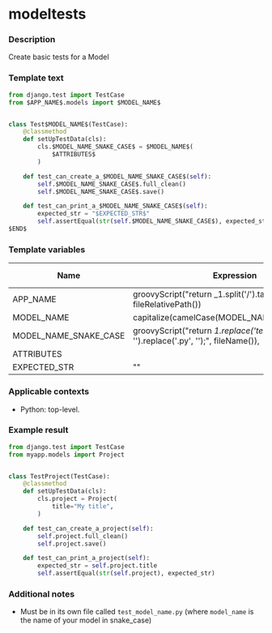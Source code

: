 # modeltests

### Description
Create basic tests for a Model

### Template text
```python
from django.test import TestCase
from $APP_NAME$.models import $MODEL_NAME$


class Test$MODEL_NAME$(TestCase):
    @classmethod
    def setUpTestData(cls):
        cls.$MODEL_NAME_SNAKE_CASE$ = $MODEL_NAME$(
            $ATTRIBUTES$
        )

    def test_can_create_a_$MODEL_NAME_SNAKE_CASE$(self):
        self.$MODEL_NAME_SNAKE_CASE$.full_clean()
        self.$MODEL_NAME_SNAKE_CASE$.save()

    def test_can_print_a_$MODEL_NAME_SNAKE_CASE$(self):
        expected_str = "$EXPECTED_STR$"
        self.assertEqual(str(self.$MODEL_NAME_SNAKE_CASE$), expected_str)
$END$
```

### Template variables
| Name | Expression | Default value | Skip if defined |
|---------------|------------|---------------|-----------------|
| APP_NAME | groovyScript("return _1.split('/').take(1);", fileRelativePath()) |  | - [x]         |
| MODEL_NAME | capitalize(camelCase(MODEL_NAME_SNAKE_CASE)) |  | - [x] |
| MODEL_NAME_SNAKE_CASE | groovyScript("return _1.replace('test_', '').replace('.py', '');", fileName()), |  | - [x] |
| ATTRIBUTES |  |  | - [ ] |
| EXPECTED_STR | "" |  | - [ ] |

### Applicable contexts
- Python: top-level.

### Example result
```python
from django.test import TestCase
from myapp.models import Project


class TestProject(TestCase):
    @classmethod
    def setUpTestData(cls):
        cls.project = Project(
            title="My title",
        )

    def test_can_create_a_project(self):
        self.project.full_clean()
        self.project.save()

    def test_can_print_a_project(self):
        expected_str = self.project.title
        self.assertEqual(str(self.project), expected_str)

```

### Additional notes
- Must be in its own file called `test_model_name.py` (where `model_name` is the name of your model in snake_case)
